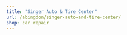 ```yaml
---
title: "Singer Auto & Tire Center"
url: /abingdon/singer-auto-and-tire-center/
shop: car repair
---
```

